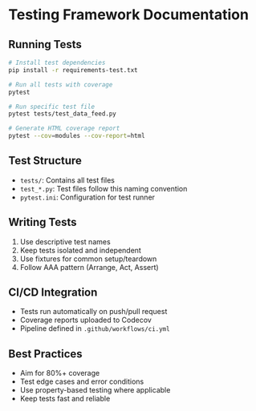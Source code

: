 # Testing Framework Documentation

## Running Tests
```bash
# Install test dependencies
pip install -r requirements-test.txt

# Run all tests with coverage
pytest

# Run specific test file
pytest tests/test_data_feed.py

# Generate HTML coverage report
pytest --cov=modules --cov-report=html
```

## Test Structure
- `tests/`: Contains all test files
- `test_*.py`: Test files follow this naming convention
- `pytest.ini`: Configuration for test runner

## Writing Tests
1. Use descriptive test names
2. Keep tests isolated and independent
3. Use fixtures for common setup/teardown
4. Follow AAA pattern (Arrange, Act, Assert)

## CI/CD Integration
- Tests run automatically on push/pull request
- Coverage reports uploaded to Codecov
- Pipeline defined in `.github/workflows/ci.yml`

## Best Practices
- Aim for 80%+ coverage
- Test edge cases and error conditions
- Use property-based testing where applicable
- Keep tests fast and reliable
